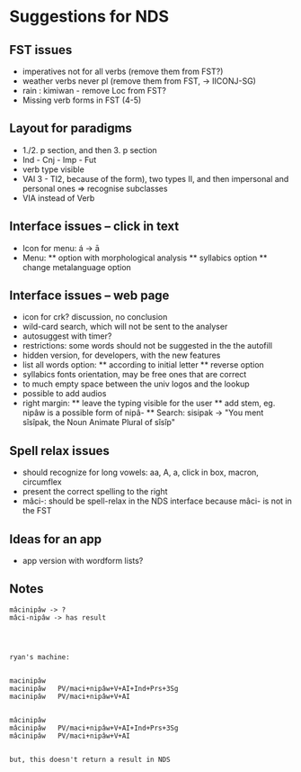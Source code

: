 #  Suggestions for NDS


##  FST issues
* imperatives not for all verbs (remove them from FST?)
* weather verbs never pl (remove them from FST, -> IICONJ-SG)
* rain : kimiwan - remove Loc from FST?
* Missing verb forms in FST (4-5)


##  Layout for paradigms
* 1./2. p section, and then 3. p section
* Ind - Cnj - Imp - Fut
* verb type visible
* VAI 3 - TI2, because of the form), two types II, and then impersonal and personal ones => recognise subclasses
* VIA instead of Verb


## Interface issues – click in text
* Icon for menu: á -> ā
* Menu: 
** option with morphological analysis
** syllabics option 
** change metalanguage option


## Interface issues – web page
* icon for crk? discussion, no conclusion
* wild-card search, which will not be sent to the analyser
* autosuggest with timer?
* restrictions: some words should not be suggested in the the autofill
* hidden version, for developers, with the new features
* list all words option: 
** according to initial letter
** reverse option
* syllabics fonts <sh> orientation, may be free ones that are correct
* to much empty space between the univ logos and the lookup
* possible to add audios
* right margin:
** leave the typing visible for the user
** add stem, eg. nipâw is a possible form of nipâ-
** Search: sisipak -> "You ment sîsîpak, the Noun Animate Plural of sîsîp"




## Spell relax issues
* should recognize for long vowels: aa, A, a, click in box, macron, circumflex
* present the correct spelling to the right 
* mâci-: should be spell-relax in the NDS interface because mâci- is not in the FST


## Ideas for an app
* app version with wordform lists?


## Notes


```
mâcinipâw -> ?
mâci-nipâw -> has result




ryan's machine: 


macinipâw
macinipâw	PV/maci+nipâw+V+AI+Ind+Prs+3Sg
macinipâw	PV/maci+nipâw+V+AI


mâcinipâw
mâcinipâw	PV/maci+nipâw+V+AI+Ind+Prs+3Sg
mâcinipâw	PV/maci+nipâw+V+AI


but, this doesn't return a result in NDS
```


